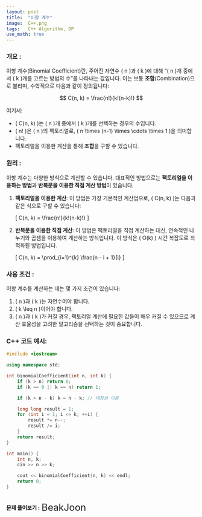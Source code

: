 ```yaml
---
layout: post
title:  "이항 계수"
image:  C++.png
tags:   C++ Algorithm, DP
use_math: true	
---
```

### 개요 :
이항 계수(Binomial Coefficient)란, 주어진 자연수 \( n \)과 \( k \)에 대해 “\( n \)개 중에서 \( k \)개를 고르는 방법의 수”를 나타내는 값입니다. 이는 보통 **조합**(Combination)으로 불리며, 수학적으로 다음과 같이 정의됩니다:

$$
C(n, k) = \frac{n!}{k!(n-k)!}
$$

여기서:
- \( C(n, k) \)는 \( n \)개 중에서 \( k \)개를 선택하는 경우의 수입니다.
- \( n! \)은 \( n \)의 팩토리얼로, \( n \times (n-1) \times \cdots \times 1 \)을 의미합니다.
- 팩토리얼을 이용한 계산을 통해 **조합**을 구할 수 있습니다.

### 원리 :
이항 계수는 다양한 방식으로 계산할 수 있습니다. 대표적인 방법으로는 **팩토리얼을 이용하는 방법**과 **반복문을 이용한 직접 계산 방법**이 있습니다.

1. **팩토리얼을 이용한 계산**:
    이 방법은 가장 기본적인 계산법으로, \( C(n, k) \)는 다음과 같은 식으로 구할 수 있습니다:

    \[
    C(n, k) = \frac{n!}{k!(n-k)!}
    \]

2. **반복문을 이용한 직접 계산**:
    이 방법은 팩토리얼을 직접 계산하는 대신, 연속적인 나누기와 곱셈을 이용하여 계산하는 방식입니다. 이 방식은 \( O(k) \) 시간 복잡도로 최적화된 방법입니다.

    \[
    C(n, k) = \prod_{i=1}^{k} \frac{n - i + 1}{i}
    \]

### 사용 조건 :
이항 계수를 계산하는 데는 몇 가지 조건이 있습니다:

1. \( n \)과 \( k \)는 자연수여야 합니다.
2. \( k \leq n \)이어야 합니다.
3. \( n \)과 \( k \)가 커질 경우, 팩토리얼 계산에 필요한 값들이 매우 커질 수 있으므로 계산 효율성을 고려한 알고리즘을 선택하는 것이 중요합니다.

### C++ 코드 예시:

```cpp
#include <iostream>

using namespace std;

int binomialCoefficient(int n, int k) {
    if (k > n) return 0;
    if (k == 0 || k == n) return 1;

    if (k > n - k) k = n - k; // 대칭성 이용

    long long result = 1;
    for (int i = 1; i <= k; ++i) {
        result *= n--;
        result /= i;
    }
    return result;
}

int main() {
    int n, k;
    cin >> n >> k;

    cout << binomialCoefficient(n, k) << endl;
    return 0;
}
```	

<br>
<div style="display: inline-flex; align-items: center; justify-content: center;">
  <a style="text-decoration: none; color: black; font-weight: bold;">
    문제 풀어보기 :
  </a>
  <a href="https://www.acmicpc.net/problem/11050" target="_blank" style="display: inline-block; margin-left: 5px; text-decoration: none; font-size: 25px;">
    BeakJoon
  </a>
</div>
